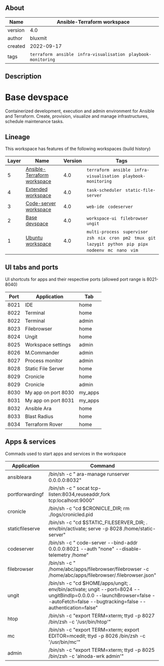 
## About

| Name      | Ansible-Terraform workspace                          |
| ----------- | ------------------------------------ |
| version       | 4.0 |
| author       | bluxmit |
| created    | 2022-09-17 |
| tags       | `terraform` ` ansible` ` infra-visualisation` ` playbook-monitoring` |

## Description  
# Base devspace
Containerized development, execution and admin environment for Ansible and Terraform. 
Create, provision, visualize and manage infrastructures, schedule maintenance tasks.


## Lineage 
This workspace has features of the following workspaces (build history)

| Layer      | Name                          | Version      | Tags      |
| ----------- | --------------------------- | ----------- | ----------- |
| 5       | [Ansible-Terraform workspace](https://docs.alnoda.org/workspaces/ansible-terraform-workspace/)        | 4.0      |  `terraform` ` ansible` ` infra-visualisation` ` playbook-monitoring`     |
| 4       | [Extended workspace](https://docs.alnoda.org/workspaces/extended-workspace/)        | 4.0      |  `task-scheduler` ` static-file-server`     |
| 3       | [Code-server workspace](https://docs.alnoda.org/workspaces/codeserver-workspace/)        | 4.0      |  `web-ide` ` codeserver`     |
| 2       | [Base devspace](https://github.com/bluxmit/alnoda-workspaces/blob/main/workspaces/base-devspace/README.md)        | 4.0      |  `workspace-ui` ` filebrowser` ` ungit`     |
| 1       | [Ubuntu workspace](https://docs.alnoda.org/ubuntu-workspace/)        | 4.0      |  `multi-process` ` supervisor` ` zsh` ` nix` ` cron` ` pm2` ` tmux` ` git` ` lazygit` ` python` ` pip` ` pipx` ` nodeenv` ` mc` ` nano` ` vim`     |


## UI tabs and ports
UI shortcuts for apps and their respective ports (allowed port range is 8021-8040)

| Port      | Application                          | Tab      |
| ----------- | ------------------------------------ | ----------- |
| 8021       | IDE        | home      |
| 8022       | Terminal        | home      |
| 8022       | Terminal        | admin      |
| 8023       | Filebrowser        | home      |
| 8024       | Ungit        | home      |
| 8025       | Workspace settings        | admin      |
| 8026       | M.Commander        | admin      |
| 8027       | Process monitor        | admin      |
| 8028       | Static File Server        | home      |
| 8029       | Cronicle        | home      |
| 8029       | Cronicle        | admin      |
| 8030       | My app on port 8030        | my_apps      |
| 8031       | My app on port 8031        | my_apps      |
| 8032       | Ansible Ara        | home      |
| 8033       | Blast Radius        | home      |
| 8034       | Terraform Rover        | home      |


## Apps & services
Commads used to start apps and services in the workspace

| Application      | Command                          |
| ----------- | ------------------------------------ |
| ansibleara       | /bin/sh -c " ara-manage runserver 0.0.0.0:8032"        |
| portforwardingf       | /bin/sh -c " socat tcp-listen:8034,reuseaddr,fork tcp:localhost:9000"        |
| cronicle       | /bin/sh -c "cd $CRONICLE_DIR;  rm ./logs/cronicled.pid || true; . env/bin/activate; $CRONICLE_DIR/bin/control.sh setup; $CRONICLE_DIR/bin/control.sh start"        |
| staticfileserve       | /bin/sh -c "cd $STATIC_FILESERVER_DIR;  . env/bin/activate; serve -p 8028 /home/static-server"        |
| codeserver       | /bin/sh -c " code-server --bind-addr 0.0.0.0:8021 --auth "none" --disable-telemetry /home"        |
| filebrowser       | /bin/sh -c " /home/abc/apps/filebrowser/filebrowser -c /home/abc/apps/filebrowser/.filebrowser.json"        |
| ungit       | /bin/sh -c "cd $HOME/apps/ungit;  . env/bin/activate; ungit --port=8024 --ungitBindIp=0.0.0.0 --launchBrowser=false --autoFetch=false --bugtracking=false --authentication=false"        |
| htop       | /bin/sh -c "export TERM=xterm;  ttyd -p 8027 /bin/zsh -c '/usr/bin/htop'"        |
| mc       | /bin/sh -c "export TERM=xterm; export EDITOR=mcedit;  ttyd -p 8026 /bin/zsh -c '/usr/bin/mc'"        |
| admin       | /bin/sh -c "export TERM=xterm;  ttyd -p 8025 /bin/zsh -c 'alnoda-wrk admin'"        |
